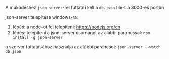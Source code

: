 A működéshez `json-server`-rel futtatni kell a `db.json` file-t a 3000-es porton 

json-server telepítése windows-ra:

1. lépés: a node-ot fel telepíteni:
   https://nodejs.org/en
2. lépés: telepíteni a json-server csomagot az alábbi parancssal:
  `npm install -g json-server`

a szerver futtatásához használja az alábbi parancsot:
  `json-server --watch db.json`
